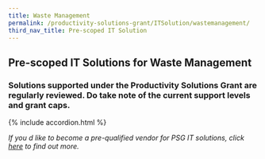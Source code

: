 ```yaml
---
title: Waste Management
permalink: /productivity-solutions-grant/ITSolution/wastemanagement/
third_nav_title: Pre-scoped IT Solution
---
```


## Pre-scoped IT Solutions for Waste Management

### Solutions supported under the Productivity Solutions Grant are regularly reviewed. Do take note of the current support levels and grant caps.

{% include accordion.html %}

_If you d like to become a pre-qualified vendor for PSG IT solutions, click <a target='_blank' rel='noopener' href='https://www.imda.gov.sg/icmvendors' >here</a> to find out more._

